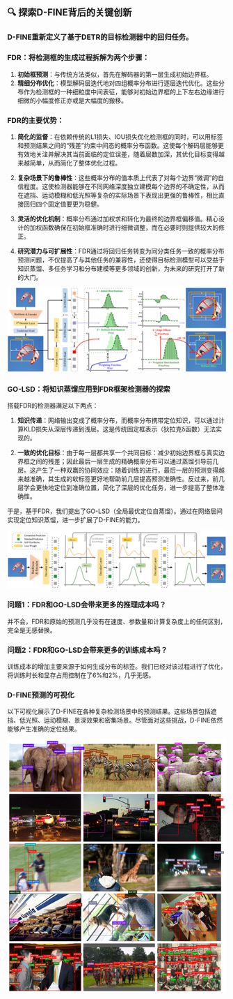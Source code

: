 
## 🔍 探索D-FINE背后的关键创新

### D-FINE重新定义了基于DETR的目标检测器中的回归任务。

### FDR：将检测框的生成过程拆解为两个步骤：

1. **初始框预测**：与传统方法类似，首先在解码器的第一层生成初始边界框。
2. **精细分布优化**：模型解码层迭代地对四组概率分布进行逐层迭代优化。这些分布作为检测框的一种细粒度中间表征，能够对初始边界框的上下左右边缘进行细微的小幅度修正亦或是大幅度的搬移。

### FDR的主要优势：
1. **简化的监督**：在依赖传统的L1损失、IOU损失优化检测框的同时，可以用标签和预测结果之间的“残差”约束中间态的概率分布函数。这使每个解码层能够更有效地关注并解决其当前面临的定位误差，随着层数加深，其优化目标变得越来越简单，从而简化了整体优化过程。

2. **复杂场景下的鲁棒性**：这些概率分布的值本质上代表了对每个边界“微调”的自信程度。这使检测器能够在不同网络深度独立建模每个边界的不确定性，从而在遮挡、运动模糊和低光照等复杂的实际场景下表现出更强的鲁棒性，相比直接回归四个固定值要更为稳健。

4. **灵活的优化机制**：概率分布通过加权求和转化为最终的边界框偏移值。精心设计的加权函数确保在初始框准确时进行细微调整，而在必要时则提供较大的修正。

6. **研究潜力与可扩展性**：FDR通过将回归任务转变为同分类任务一致的概率分布预测问题，不仅提高了与其他任务的兼容性，还使得目标检测模型可以受益于知识蒸馏、多任务学习和分布建模等更多领域的创新，为未来的研究打开了新的大门。



<p align="center">
    <img src="https://github.com/Peterande/storage/blob/master/fdr-1.jpg" alt="精细分布优化过程" width="666">
</p>

### GO-LSD：将知识蒸馏应用到FDR框架检测器的探索

搭载FDR的检测器满足以下两点：

1. **知识传递**：网络输出变成了概率分布，而概率分布携带定位知识，可以通过计算KLD损失从深层传递到浅层。这是传统固定框表示（狄拉克δ函数）无法实现的。
   
3. **一致的优化目标**：由于每一层都共享一个共同目标：减少初始边界框与真实边界框之间的残差；因此最后一层生成的精确概率分布可以通过蒸馏引导前几层。这产生了一种双赢的协同效应：随着训练的进行，最后一层的预测变得越来越准确，其生成的软标签更好地帮助前几层提高预测准确性。反过来，前几层学会更快地定位到准确位置，简化了深层的优化任务，进一步提高了整体准确性。

于是，基于FDR，我们提出了GO-LSD（全局最优定位自蒸馏）。通过在网络层间实现定位知识蒸馏，进一步扩展了D-FINE的能力。

<p align="center">
    <img src="https://github.com/Peterande/storage/blob/master/go_lsd-1.jpg" alt="GO-LSD过程" width="666">
</p>

### 问题1：FDR和GO-LSD会带来更多的推理成本吗？
并不会，FDR和原始的预测几乎没有在速度、参数量和计算复杂度上的任何区别，完全是无感替换。

### 问题2：FDR和GO-LSD会带来更多的训练成本吗？
训练成本的增加主要来源于如何生成分布的标签。我们已经对该过程进行了优化，将训练时长和显存占用控制在了6%和2%，几乎无感。

### D-FINE预测的可视化

以下可视化展示了D-FINE在各种复杂检测场景中的预测结果。这些场景包括遮挡、低光照、运动模糊、景深效果和密集场景。尽管面对这些挑战，D-FINE依然能够产生准确的定位结果。


<p align="center">
    <img src="https://github.com/Peterande/storage/blob/master/hard_case-1.jpg" alt="D-FINE在复杂场景中的预测" width="666">
</p>

